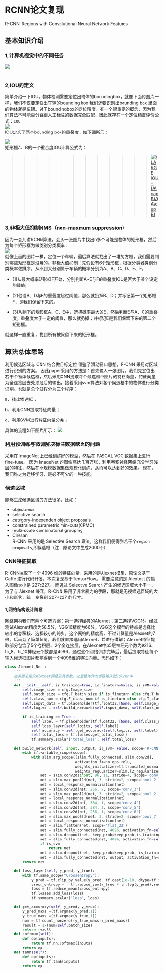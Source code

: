 # RCNN论文复现
R-CNN: Regions with Convolutional Neural Network Features

## 基本知识介绍
### 1,计算机视觉中的不同任务
![](https://github.com/bigbrother33/Deep-Learning/blob/master/photo/20190101200347.png)<br><br>
### 2,IOU的定义
简单介绍一下IOU。物体检测需要定位出物体的boundingbox，就像下面的图片一样，我们不仅要定位出车辆的bounding box 我们还要识别出bounding box 里面的物体就是车辆。对于boundingbox的定位精度，有一个很重要的概念，因为我们算法不可能百分百跟人工标注的数据完全匹配，因此就存在一个定位精度评价公式：`IOU`  <br>
![](https://github.com/bigbrother33/Deep-Learning/blob/master/photo/20160902124803660.png)   
IOU定义了两个bounding box的重叠度，如下图所示： 

![](https://github.com/bigbrother33/Deep-Learning/blob/master/photo/20160902124815518.png)  
矩形框A、B的一个重合度IOU计算公式为：<br>
>>>>>>>>>>>><a href="https://www.codecogs.com/eqnedit.php?latex=\dpi{100}&space;\LARGE&space;IOU=(A\cap&space;B)/(A\cup&space;B)" target="_blank"><img src="https://latex.codecogs.com/png.latex?\dpi{100}&space;\LARGE&space;IOU=(A\cap&space;B)/(A\cup&space;B)" title="\LARGE IOU=(A\cap B)/(A\cup B)" /></a>  
### 3,非极大值抑制NMS（non-maxmum suppression）
因为一会儿讲RCNN算法，会从一张图片中找出n多个可能是物体的矩形框，然后为每个矩形框为做类别分类概率：  
![](https://github.com/bigbrother33/Deep-Learning/blob/master/photo/20160902124825831.png)  
就像上面的图片一样，定位一个车辆，最后算法就找出了一堆的方框，我们需要判别哪些矩形框是没用的。非极大值抑制：先假设有6个矩形框，根据分类器类别分类概率做排序，从小到大分别属于车辆的概率分别为A、B、C、D、E、F。

* (1)从最大概率矩形框F开始，分别判断A~E与F的重叠度IOU是否大于某个设定的阈值;

* (2)假设B、D与F的重叠度超过阈值，那么就扔掉B、D；并标记第一个矩形框F，是我们保留下来的。

* (3)从剩下的矩形框A、C、E中，选择概率最大的E，然后判断E与A、C的重叠度，重叠度大于一定的阈值，那么就扔掉；并标记E是我们保留下来的第二个矩形框。  

就这样一直重复，找到所有被保留下来的矩形框。

## 算法总体思路
利用候选区域与 CNN 结合做目标定位
借鉴了滑动窗口思想，R-CNN 采用对区域进行识别的方案。
因此paper采用的方法是：首先输入一张图片，我们先定位出若干个物体候选框，然后采用CNN提取每个候选框中图片的特征向量，特征向量为全连接层去处顶层后的输出，接着采用svm算法对各个候选框中的物体进行分类识别。也就是总个过程分为三个程序：

a、找出候选框；

b、利用CNN提取特征向量；

c、利用SVM进行特征向量分类；

具体的流程如下图片所示：
![](https://github.com/bigbrother33/Deep-Learning/blob/master/photo/20160902124834270.png)
### 利用预训练与微调解决标注数据缺乏的问题
采用在 ImageNet 上已经训练好的模型，然后在 PASCAL VOC 数据集上进行 fine-tune。
因为 ImageNet 的图像高达几百万张，利用卷积神经网络充分学习浅层的特征，然后在小规模数据集做规模化训练，从而可以达到好的效果。
现在，我们称之为迁移学习，是必不可少的一种技能。
### 候选区域
能够生成候选区域的方法很多，比如：
* objectness
* selective search
* category-independen object proposals
* constrained parametric min-cuts(CPMC)
* multi-scale combinatorial grouping
* Ciresan  
R-CNN 采用的是 Selective Search 算法。这样我们便得到若干个`region proposals`,即候选框（注：原论文中生成2000个）
### CNN特征提取
R-CNN抽取了一个 4096 维的特征向量，采用的是Alexnet模型，原论文基于 Caffe 进行代码开发，本次复现基于TensorFlow。
需要注意的是 Alextnet 的输入图像大小是 227x227。
而通过 Selective Search 产生的候选区域大小不一，为了与 Alexnet 兼容，R-CNN 采用了非常暴力的手段，那就是无视候选区域的大小和形状，统一变换到 227\*227 的尺寸。
#### 1,网络结构设计阶段
网络架构我们有两个可选方案：第一选择经典的Alexnet；第二选择VGG16。经过测试Alexnet精度为58.5%，VGG16精度为66%。VGG这个模型的特点是选择比较小的卷积核、选择较小的跨步，这个网络的精度高，不过计算量是Alexnet的7倍。后面为了简单起见，我们就直接选用Alexnet，并进行讲解；Alexnet特征提取部分包含了5个卷积层、2个全连接层，在Alexnet中p5层神经元个数为9216、 fc_8、fc_10神经元个数都是4096，通过这个网络训练完毕后，最后提取特征每个输入候选框图片都能得到一个4096维的特征向量。代码如下：
```python
class Alexnet_Net :
    '''
    此类用来定义Alexnet网络及其参数，之后整体作为参数输入到Solver中
    '''
    def __init__(self, is_training=True, is_fineturn=False, is_SVM=False):
        self.image_size = cfg.Image_size
        self.batch_size = cfg.F_batch_size if is_fineturn else cfg.T_batch_size
        self.class_num = cfg.F_class_num if is_fineturn else cfg.T_class_num
        self.input_data = tf.placeholder(tf.float32,[None, self.image_size, self.image_size,3], name='input')
        self.logits = self.build_network(self.input_data, self.class_num, is_svm=is_SVM, is_training=is_training)

        if is_training == True :
            self.label = tf.placeholder(tf.float32, [None, self.class_num], name='label')
            self.loss_layer(self.logits, self.label)
            self.accuracy = self.get_accuracy(self.logits, self.label)
            self.total_loss = tf.losses.get_total_loss()
            tf.summary.scalar('total_loss', self.total_loss)

    def build_network(self, input, output, is_svm= False, scope='R-CNN',is_training=True, keep_prob=0.5):
        with tf.variable_scope(scope):
            with slim.arg_scope([slim.fully_connected, slim.conv2d],
                                activation_fn=nn_ops.relu,
                                weights_initializer=tf.truncated_normal_initializer(0.0, 0.01),
                                weights_regularizer=slim.l2_regularizer(0.0005)):
                net = slim.conv2d(input, 96, 11, stride=4, scope='conv_1')
                net = slim.max_pool2d(net, 3, stride=2, scope='pool_2')
                net = local_response_normalization(net)
                net = slim.conv2d(net, 256, 5, scope='conv_3')
                net = slim.max_pool2d(net, 3, stride=2, scope='pool_2')
                net = local_response_normalization(net)
                net = slim.conv2d(net, 384, 3, scope='conv_4')
                net = slim.conv2d(net, 384, 3, scope='conv_5')
                net = slim.conv2d(net, 256, 3, scope='conv_6')
                net = slim.max_pool2d(net, 3, stride=2, scope='pool_7')
                net = local_response_normalization(net)
                net = slim.flatten(net, scope='flat_32')
                net = slim.fully_connected(net, 4096, activation_fn=self.tanh(), scope='fc_8')
                net = slim.dropout(net, keep_prob=keep_prob,is_training=is_training, scope='dropout9')
                net = slim.fully_connected(net, 4096, activation_fn=self.tanh(), scope='fc_10')
                if is_svm:
                    return net
                net = slim.dropout(net, keep_prob=keep_prob, is_training=is_training, scope='dropout11')
                net = slim.fully_connected(net, output, activation_fn=self.softmax(), scope='fc_11')
        return net

    def loss_layer(self, y_pred, y_true):
        with tf.name_scope("Crossentropy"):
            y_pred = tf.clip_by_value(y_pred, tf.cast(1e-10, dtype=tf.float32),tf.cast(1. - 1e-10, dtype=tf.float32))  #tf.clip_by_value(A, min, max)：输入一个张量A，把A中的每一个元素的值都压缩在min和max之间。小于min的让它等于min，大于max的元素的值等于max。
            cross_entropy = - tf.reduce_sum(y_true * tf.log(y_pred),reduction_indices=len(y_pred.get_shape()) - 1)
            loss = tf.reduce_mean(cross_entropy)
            tf.losses.add_loss(loss)
            tf.summary.scalar('loss', loss)

    def get_accuracy(self, y_pred, y_true):
        y_pred_maxs =(tf.argmax(y_pred,1))
        y_true_maxs =(tf.argmax(y_true,1))
        num = tf.count_nonzero((y_true_maxs-y_pred_maxs))
        result = 1-(num/self.batch_size)
        return result
    def softmax(self):
        def op(inputs):
            return tf.nn.softmax(inputs)
        return op
    def tanh(self):
        def op(inputs):
            return tf.tanh(inputs)
        return op
```
